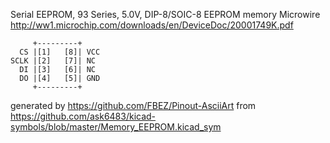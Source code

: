 Serial EEPROM, 93 Series, 5.0V, DIP-8/SOIC-8
EEPROM memory Microwire
http://ww1.microchip.com/downloads/en/DeviceDoc/20001749K.pdf


	     +---------+
	  CS |[1]   [8]| VCC
	SCLK |[2]   [7]| NC
	  DI |[3]   [6]| NC
	  DO |[4]   [5]| GND
	     +---------+


generated by https://github.com/FBEZ/Pinout-AsciiArt from https://github.com/ask6483/kicad-symbols/blob/master/Memory_EEPROM.kicad_sym